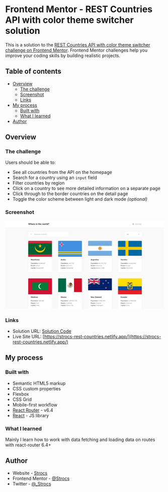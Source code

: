# Frontend Mentor - REST Countries API with color theme switcher solution

This is a solution to the [REST Countries API with color theme switcher challenge on Frontend Mentor](https://www.frontendmentor.io/challenges/rest-countries-api-with-color-theme-switcher-5cacc469fec04111f7b848ca). Frontend Mentor challenges help you improve your coding skills by building realistic projects.

## Table of contents

- [Overview](#overview)
  - [The challenge](#the-challenge)
  - [Screenshot](#screenshot)
  - [Links](#links)
- [My process](#my-process)
  - [Built with](#built-with)
  - [What I learned](#what-i-learned)
- [Author](#author)

## Overview

### The challenge

Users should be able to:

- See all countries from the API on the homepage
- Search for a country using an `input` field
- Filter countries by region
- Click on a country to see more detailed information on a separate page
- Click through to the border countries on the detail page
- Toggle the color scheme between light and dark mode _(optional)_

### Screenshot

![](./Capture.PNG)

### Links

- Solution URL: [Solution Code](https://github.com/Strocs/FrontendMentor/tree/main/rest-countries)
- Live Site URL: [https://strocs-rest-countries.netlify.app/](https://strocs-rest-countries.netlify.app/)

## My process

### Built with

- Semantic HTML5 markup
- CSS custom properties
- Flexbox
- CSS Grid
- Mobile-first workflow
- [React Router](https://reactrouter.com/en/main) - v6.4
- [React](https://reactjs.org/) - JS library

### What I learned

Mainly I learn how to work with data fetching and loading data on routes with react-router 6.4+

## Author

- Website - [Strocs](https://github.com/Strocs)
- Frontend Mentor - [@Strocs](https://www.frontendmentor.io/profile/Strocs)
- Twitter - [@\_Strocs](https://www.instagram.com/_strocs/)
